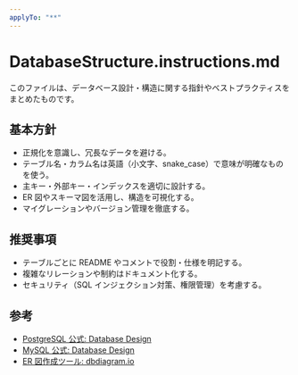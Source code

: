 ```yaml
---
applyTo: "**"
---
```


# DatabaseStructure.instructions.md

このファイルは、データベース設計・構造に関する指針やベストプラクティスをまとめたものです。

## 基本方針

- 正規化を意識し、冗長なデータを避ける。
- テーブル名・カラム名は英語（小文字、snake_case）で意味が明確なものを使う。
- 主キー・外部キー・インデックスを適切に設計する。
- ER 図やスキーマ図を活用し、構造を可視化する。
- マイグレーションやバージョン管理を徹底する。

## 推奨事項

- テーブルごとに README やコメントで役割・仕様を明記する。
- 複雑なリレーションや制約はドキュメント化する。
- セキュリティ（SQL インジェクション対策、権限管理）を考慮する。

## 参考

- [PostgreSQL 公式: Database Design](https://www.postgresql.org/docs/current/datatype.html)
- [MySQL 公式: Database Design](https://dev.mysql.com/doc/)
- [ER 図作成ツール: dbdiagram.io](https://dbdiagram.io/)
